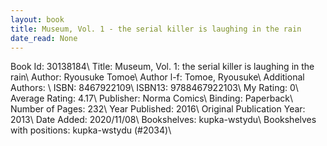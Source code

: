 ```yaml
---
layout: book
title: Museum, Vol. 1 - the serial killer is laughing in the rain
date_read: None
---
```


Book Id: 30138184\ 
Title: Museum, Vol. 1: the serial killer is laughing in the rain\ 
Author: Ryousuke Tomoe\ 
Author l-f: Tomoe, Ryousuke\ 
Additional Authors: \ 
ISBN: 8467922109\ 
ISBN13: 9788467922103\ 
My Rating: 0\ 
Average Rating: 4.17\ 
Publisher: Norma Comics\ 
Binding: Paperback\ 
Number of Pages: 232\ 
Year Published: 2016\ 
Original Publication Year: 2013\ 
Date Added: 2020/11/08\ 
Bookshelves: kupka-wstydu\ 
Bookshelves with positions: kupka-wstydu (#2034)\ 

